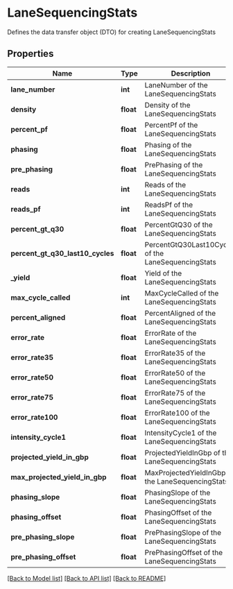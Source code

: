 # LaneSequencingStats

Defines the data transfer object (DTO) for creating LaneSequencingStats
## Properties
Name | Type | Description | Notes
------------ | ------------- | ------------- | -------------
**lane_number** | **int** | LaneNumber of the LaneSequencingStats | 
**density** | **float** | Density of the LaneSequencingStats | [optional] 
**percent_pf** | **float** | PercentPf of the LaneSequencingStats | [optional] 
**phasing** | **float** | Phasing of the LaneSequencingStats | [optional] 
**pre_phasing** | **float** | PrePhasing of the LaneSequencingStats | [optional] 
**reads** | **int** | Reads of the LaneSequencingStats | [optional] 
**reads_pf** | **int** | ReadsPf of the LaneSequencingStats | [optional] 
**percent_gt_q30** | **float** | PercentGtQ30 of the LaneSequencingStats | [optional] 
**percent_gt_q30_last10_cycles** | **float** | PercentGtQ30Last10Cycles of the LaneSequencingStats | [optional] 
**_yield** | **float** | Yield of the LaneSequencingStats | [optional] 
**max_cycle_called** | **int** | MaxCycleCalled of the LaneSequencingStats | [optional] 
**percent_aligned** | **float** | PercentAligned of the LaneSequencingStats | [optional] 
**error_rate** | **float** | ErrorRate of the LaneSequencingStats | [optional] 
**error_rate35** | **float** | ErrorRate35 of the LaneSequencingStats | [optional] 
**error_rate50** | **float** | ErrorRate50 of the LaneSequencingStats | [optional] 
**error_rate75** | **float** | ErrorRate75 of the LaneSequencingStats | [optional] 
**error_rate100** | **float** | ErrorRate100 of the LaneSequencingStats | [optional] 
**intensity_cycle1** | **float** | IntensityCycle1 of the LaneSequencingStats | [optional] 
**projected_yield_in_gbp** | **float** | ProjectedYieldInGbp of the LaneSequencingStats | [optional] 
**max_projected_yield_in_gbp** | **float** | MaxProjectedYieldInGbp of the LaneSequencingStats | [optional] 
**phasing_slope** | **float** | PhasingSlope of the LaneSequencingStats | [optional] 
**phasing_offset** | **float** | PhasingOffset of the LaneSequencingStats | [optional] 
**pre_phasing_slope** | **float** | PrePhasingSlope of the LaneSequencingStats | [optional] 
**pre_phasing_offset** | **float** | PrePhasingOffset of the LaneSequencingStats | [optional] 

[[Back to Model list]](../README.md#documentation-for-models) [[Back to API list]](../README.md#documentation-for-api-endpoints) [[Back to README]](../README.md)


